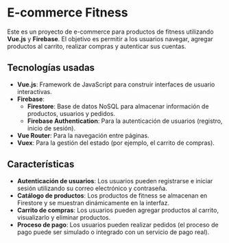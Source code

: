 # E-commerce Fitness

Este es un proyecto de e-commerce para productos de fitness utilizando **Vue.js** y **Firebase**. El objetivo es permitir a los usuarios navegar, agregar productos al carrito, realizar compras y autenticar sus cuentas. 

## Tecnologías usadas

- **Vue.js**: Framework de JavaScript para construir interfaces de usuario interactivas.
- **Firebase**:
  - **Firestore**: Base de datos NoSQL para almacenar información de productos, usuarios y pedidos.
  - **Firebase Authentication**: Para la autenticación de usuarios (registro, inicio de sesión).
- **Vue Router**: Para la navegación entre páginas.
- **Vuex**: Para la gestión del estado (por ejemplo, el carrito de compras).

## Características

- **Autenticación de usuarios**: Los usuarios pueden registrarse e iniciar sesión utilizando su correo electrónico y contraseña.
- **Catálogo de productos**: Los productos de fitness se almacenan en Firestore y se muestran dinámicamente en la interfaz.
- **Carrito de compras**: Los usuarios pueden agregar productos al carrito, visualizarlo y eliminar productos.
- **Proceso de pago**: Los usuarios pueden realizar pedidos (el proceso de pago puede ser simulado o integrado con un servicio de pago real).


